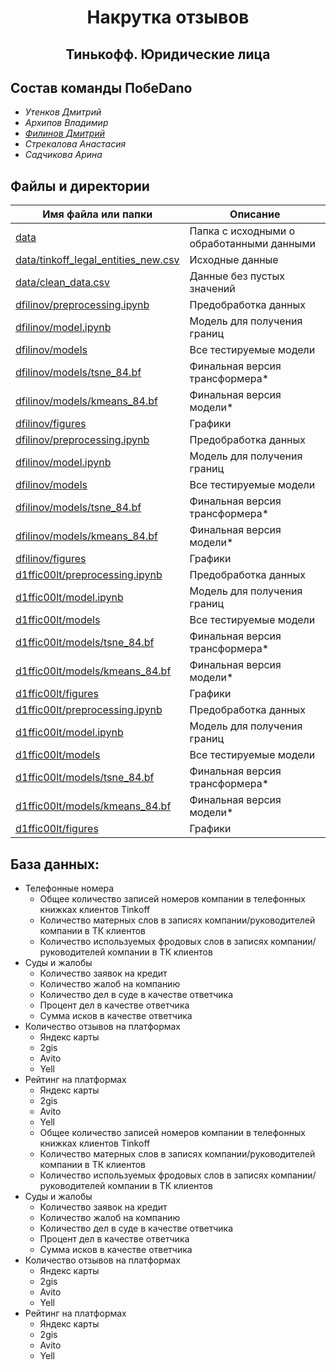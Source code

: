 <h1 align="center">Накрутка отзывов</h1>
<h2 align="center">Тинькофф. Юридические лица </h2>

## Состав команды ПобеDano

- _Утенков Дмитрий_
- _Архипов Владимир_
- _[Филинов Дмитрий](https://github.com/D1ffic00lt)_
- _Стрекалова Анастасия_
- _Садчикова Арина_

## Файлы и директории

| Имя файла или папки                                                        | Описание                                  |
|----------------------------------------------------------------------------|-------------------------------------------|
| [data](data)                                                               | Папка с исходными о обработанными данными |
| [data/tinkoff_legal_entities_new.csv](data/tinkoff_legal_entities_new.csv) | Исходные данные                           |
| [data/clean_data.csv](data/clean_data.csv)                                 | Данные без пустых значений                |
| [dfilinov/preprocessing.ipynb](dfilinov/preprocessing.ipynb)               | Предобработка данных                      |
| [dfilinov/model.ipynb](dfilinov/model.ipynb)                               | Модель для получения границ               |
| [dfilinov/models](dfilinov/models)                                         | Все тестируемые модели                    |
| [dfilinov/models/tsne_84.bf](dfilinov/models/tsne_84.bf)                   | Финальная версия трансформера*            |
| [dfilinov/models/kmeans_84.bf](dfilinov/models/kmeans_84.bf)               | Финальная версия модели*                  |
| [dfilinov/figures](dfilinov/figures)                                       | Графики                                   |
| [dfilinov/preprocessing.ipynb](d1ffic00lt/preprocessing.ipynb)             | Предобработка данных                      |
| [dfilinov/model.ipynb](d1ffic00lt/model.ipynb)                             | Модель для получения границ               |
| [dfilinov/models](d1ffic00lt/models)                                       | Все тестируемые модели                    |
| [dfilinov/models/tsne_84.bf](d1ffic00lt/models/tsne_84.bf)                 | Финальная версия трансформера*            |
| [dfilinov/models/kmeans_84.bf](d1ffic00lt/models/kmeans_84.bf)             | Финальная версия модели*                  |
| [dfilinov/figures](d1ffic00lt/figures)                                     | Графики                                   |
| [d1ffic00lt/preprocessing.ipynb](dfilinov/preprocessing.ipynb)             | Предобработка данных                      |
| [d1ffic00lt/model.ipynb](dfilinov/model.ipynb)                             | Модель для получения границ               |
| [d1ffic00lt/models](dfilinov/models)                                       | Все тестируемые модели                    |
| [d1ffic00lt/models/tsne_84.bf](dfilinov/models/tsne_84.bf)                 | Финальная версия трансформера*            |
| [d1ffic00lt/models/kmeans_84.bf](dfilinov/models/kmeans_84.bf)             | Финальная версия модели*                  |
| [d1ffic00lt/figures](dfilinov/figures)                                     | Графики                                   |
| [d1ffic00lt/preprocessing.ipynb](d1ffic00lt/preprocessing.ipynb)           | Предобработка данных                      |
| [d1ffic00lt/model.ipynb](d1ffic00lt/model.ipynb)                           | Модель для получения границ               |
| [d1ffic00lt/models](d1ffic00lt/models)                                     | Все тестируемые модели                    |
| [d1ffic00lt/models/tsne_84.bf](d1ffic00lt/models/tsne_84.bf)               | Финальная версия трансформера*            |
| [d1ffic00lt/models/kmeans_84.bf](d1ffic00lt/models/kmeans_84.bf)           | Финальная версия модели*                  |
| [d1ffic00lt/figures](d1ffic00lt/figures)                                   | Графики                                   |

## База данных:

* Телефонные номера
    - Общее количество записей номеров компании в телефонных книжках клиентов Tinkoff
    - Количество матерных слов в записях компании/руководителей компании в ТК клиентов
    - Количество используемых фродовых слов в записях компании/руководителей компании в ТК клиентов
* Суды и жалобы
    - Количество заявок на кредит
    - Количество жалоб на компанию
    - Количество дел в суде в качестве ответчика
    - Процент дел в качестве ответчика
    - Сумма исков в качестве ответчика
* Количество отзывов на платформах
    - Яндекс карты
    - 2gis
    - Avito
    - Yell
* Рейтинг на платформах
    - Яндекс карты
    - 2gis
    - Avito
    - Yell 
  - Общее количество записей номеров компании в телефонных книжках клиентов Tinkoff
  - Количество матерных слов в записях компании/руководителей компании в ТК клиентов
  - Количество используемых фродовых слов в записях компании/руководителей компании в ТК клиентов
* Суды и жалобы
  - Количество заявок на кредит
  - Количество жалоб на компанию
  - Количество дел в суде в качестве ответчика
  - Процент дел в качестве ответчика
  - Сумма исков в качестве ответчика
* Количество отзывов на платформах
  - Яндекс карты
  - 2gis
  - Avito
  - Yell 
* Рейтинг на платформах
  - Яндекс карты
  - 2gis
  - Avito
  - Yell 
